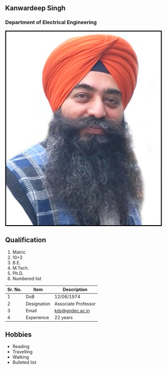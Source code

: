 
## Kanwardeep Singh

### Department of Electrical Engineering

![Display picture](Photos/kds.jpg)

## Qualification

1. Matric 
2. 10+2
3. B.E.
4. M.Tech.
5. Ph.D.
6. Numbered list

| Sr. No. | Item        | Description        |
| ------- | ----------- | -------------------|
| 1       | DoB         | 12/06/1974         |
| 2       | Designation | Associate Professor|
| 3       | Email       | kds@gndec.ac.in    |
| 4       | Experience  | 22 years           |

## Hobbies

- Reading
- Travelling
- Walking
- Bulleted list
